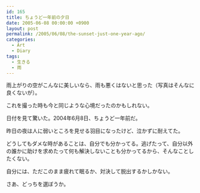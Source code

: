 ```yaml
---
id: 165
title: ちょうど一年前の夕日
date: 2005-06-08 00:00:00 +0900
layout: post
permalink: /2005/06/08/the-sunset-just-one-year-ago/
categories:
  - Art
  - Diary
tags:
  - 生きる
  - 雨
---
```

雨上がりの空がこんなに美しいなら、雨も悪くはないと思った（写真はそんなに良くないが）。
  
これを撮った時も今と同じような心境だったのかもしれない。
  
日付を見て驚いた。2004年6月8日、ちょうど一年前だ。

昨日の夜は人に弱いところを見せる羽目になったけど、泣かずに耐えてた。
  
どうしてもダメな時があることは、自分でも分かってる。逃げたって、自分以外の誰かに助けを求めたって何も解決しないことも分かってるから、そんなことしたくない。
  
自分には、ただこのまま疲れて眠るか、対決して脱出するかしかない。

さあ、どっちを選ぼうか。
